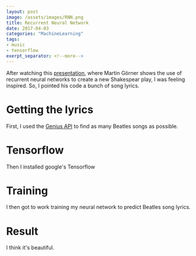 ```yaml
---
layout: post
image: /assets/images/RNN.png
title: Recurrent Neural Network
date: 2017-04-03
categories: "MachineLearning"
tags:
- music
- tensorflow
exerpt_separator: <!--more-->
---
```


After watching this [presentation](https://www.youtube.com/watch?v=vq2nnJ4g6N0), where Martin Görner shows the use of 
recurrent neural networks to create a new Shakespear play, I was feeling inspired.
So, I pointed his code a bunch of song lyrics.

# Getting the lyrics
First, I used the [Genius API](https://docs.genius.com/) to find as many Beatles songs as possible.

# Tensorflow
Then I installed google's Tensorflow

# Training
I then got to work training my neural network to predict Beatles song lyrics.

# Result
I think it's beautiful.
